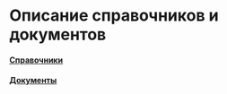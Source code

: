 # Описание справочников и документов


#### [Справочники](https://vodavoz.github.io/Manual/2-описание-справочников-и-документов/1-справочники/)

#### [Документы](https://vodavoz.github.io/Manual/2-описание-справочников-и-документов/2-документы/)





